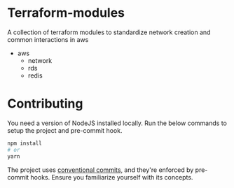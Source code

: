 # Terraform-modules

A collection of terraform modules to standardize network creation and common interactions in aws

- aws
    - network
    - rds
    - redis

# Contributing

You need a version of NodeJS installed locally. Run the below commands to setup the project and pre-commit hook.

```bash
npm install
# or
yarn
```

The project uses [conventional commits](https://www.conventionalcommits.org/en/v1.0.0/#summary), and they're enforced by pre-commit hooks. Ensure you familiarize yourself with its concepts.

